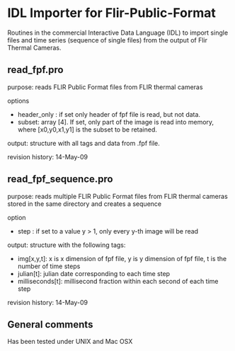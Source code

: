 IDL Importer for Flir-Public-Format 
==================

Routines in the commercial Interactive Data Language (IDL) to import single files and time series (sequence of single files) from the output of Flir Thermal Cameras.

read_fpf.pro
----------------

purpose: reads FLIR Public Format files from FLIR thermal cameras

options
*   header_only : if set only header of fpf file is read, but not data.
*   subset: array [4]. If set, only part of the image is read into memory, where [x0,y0,x1,y1] is the subset to be retained.

output: structure with all tags and data from .fpf file.

revision history: 14-May-09


read_fpf_sequence.pro
----------------

purpose: reads multiple FLIR Public Format files from FLIR thermal cameras stored in the same directory and creates a sequence

option
*   step : if set to a value y > 1, only every y-th image will be read

output: structure with the following tags:

* img[x,y,t]: x is x dimension of fpf file, y is y dimension of fpf file, t is the number of time steps
* julian[t]: julian date corresponding to each time step            
* milliseconds[t]: millisecond fraction within each second of each time step            

revision history: 14-May-09

General comments
----------------

Has been tested under UNIX and Mac OSX
